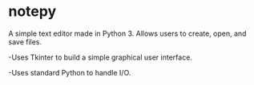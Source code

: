 # notepy
A simple text editor made in Python 3. Allows users to create, open, and save files.

-Uses Tkinter to build a simple graphical user interface.

-Uses standard Python to handle I/O.
